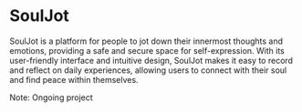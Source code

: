 # SoulJot 
SoulJot is a platform for people to jot down their innermost thoughts and emotions, providing a safe and secure space for self-expression. With its user-friendly interface and intuitive design, SoulJot makes it easy to record and reflect on daily experiences, allowing users to connect with their soul and find peace within themselves.


Note: Ongoing project 


